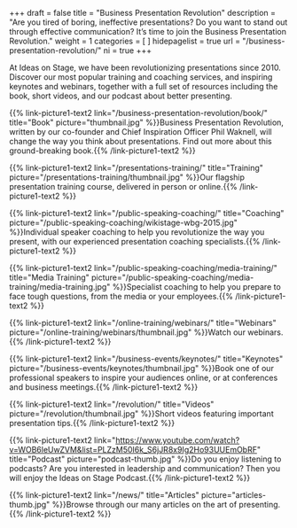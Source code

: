 +++
draft 			= false
title 				= "Business Presentation Revolution"
description	= "Are you tired of boring, ineffective presentations? Do you want to stand out through effective communication? It’s time to join the Business Presentation Revolution."
weight			= 1
categories	= [ ]
hidepagelist	= true
url 					= "/business-presentation-revolution/"
ni      		= true
+++

At Ideas on Stage, we have been revolutionizing presentations since 2010. Discover our most popular training and coaching services, and inspiring keynotes and webinars, together with a full set of resources including the book, short videos, and our podcast about better presenting.

{{% link-picture1-text2 link="/business-presentation-revolution/book/" title="Book" picture="thumbnail.jpg" %}}Business Presentation Revolution, written by our co-founder and Chief Inspiration Officer Phil Waknell, will change the way you think about presentations. Find out more about this ground-breaking book.{{% /link-picture1-text2 %}} 

{{% link-picture1-text2 link="/presentations-training/" title="Training" picture="/presentations-training/thumbnail.jpg" %}}Our flagship presentation training course, delivered in person or online.{{% /link-picture1-text2 %}}

{{% link-picture1-text2 link="/public-speaking-coaching/" title="Coaching" picture="/public-speaking-coaching/wikistage-wbg-2015.jpg" %}}Individual speaker coaching to help you revolutionize the way you present, with our experienced presentation coaching specialists.{{% /link-picture1-text2 %}}

{{% link-picture1-text2 link="/public-speaking-coaching/media-training/" title="Media Training" picture="/public-speaking-coaching/media-training/media-training.jpg" %}}Specialist coaching to help you prepare to face tough questions, from the media or your employees.{{% /link-picture1-text2 %}}

{{% link-picture1-text2 link="/online-training/webinars/" title="Webinars" picture="/online-training/webinars/thumbnail.jpg" %}}Watch our webinars.{{% /link-picture1-text2 %}} 

{{% link-picture1-text2 link="/business-events/keynotes/" title="Keynotes" picture="/business-events/keynotes/thumbnail.jpg" %}}Book one of our professional speakers to inspire your audiences online, or at conferences and business meetings.{{% /link-picture1-text2 %}}

{{% link-picture1-text2 link="/revolution/" title="Videos" picture="/revolution/thumbnail.jpg" %}}Short videos featuring important presentation tips.{{% /link-picture1-text2 %}} 

{{% link-picture1-text2 link="https://www.youtube.com/watch?v=WOB6leUwZVM&list=PLZzM50I6k_S6jJR8x9Ig2Ho93UUEmObRF" title="Podcast" picture="podcast-thumb.jpg" %}}Do you enjoy listening to podcasts? Are you interested in leadership and communication? Then you will enjoy the Ideas on Stage Podcast.{{% /link-picture1-text2 %}}

{{% link-picture1-text2 link="/news/" title="Articles" picture="articles-thumb.jpg" %}}Browse through our many articles on the art of presenting.{{% /link-picture1-text2 %}}
